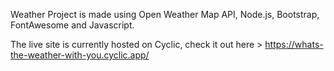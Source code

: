 Weather Project is made using Open Weather Map API, Node.js, Bootstrap, FontAwesome and Javascript. 

The live site is currently hosted on Cyclic, check it out here > https://whats-the-weather-with-you.cyclic.app/

